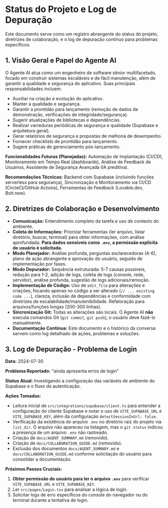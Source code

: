 # Status do Projeto e Log de Depuração

Este documento serve como um registro abrangente do status do projeto, diretrizes de colaboração, e o log de depuração contínuo para problemas específicos.

## 1. Visão Geral e Papel do Agente AI

O Agente AI atua como um engenheiro de software sênior multifacetado, focado em construir sistemas escaláveis e de fácil manutenção, além de garantir a qualidade e segurança do aplicativo. Suas principais responsabilidades incluem:

*   Auxiliar na criação e evolução do aplicativo.
*   Manter a qualidade e segurança.
*   Garantir a prontidão para lançamento (remoção de dados de demonstração, verificações de integridade/segurança).
*   Sugerir atualizações de bibliotecas e dependências.
*   Realizar varreduras periódicas de segurança e qualidade (Supabase e arquitetura geral).
*   Gerar relatórios de segurança e propostas de melhoria de desempenho.
*   Fornecer checklists de prontidão para lançamento.
*   Sugere práticas de gerenciamento pós-lançamento.

**Funcionalidades Futuras (Planejadas):** Automação de Implantação (CI/CD), Monitoramento em Tempo Real (dashboards), Análise de Feedback de Usuários, Assistente de Segurança Avançada (IA preditiva).

**Recomendações Técnicas:** Backend com Supabase (incluindo funções serverless para segurança), Sincronização e Monitoramento via CI/CD (CircleCI/GitHub Actions), Ferramentas de Feedback (Lovable.dev, Bolt.new).

## 2. Diretrizes de Colaboração e Desenvolvimento

*   **Comunicação:** Entendimento completo da tarefa e uso de contexto do ambiente.
*   **Coleta de Informações:** Priorizar ferramentas (ler arquivo, listar diretório, buscar, terminal) para obter informações, com análise aprofundada. **Para dados sensíveis como `.env`, a permissão explícita do usuário é solicitada.**
*   **Modo Planejador:** Análise profunda, perguntas esclarecedoras (4-6), plano de ação abrangente e aprovação do usuário, seguido de implementação por fases.
*   **Modo Depurador:** Sequência estruturada: 5-7 causas possíveis, redução para 1-2, adição de logs, coleta de logs (console, rede, servidor), análise profunda, sugestão de logs adicionais/remoção.
*   **Implementação de Código:** Uso de `edit_file` para alterações e criações, focando apenas no código a ser alterado (`// ... existing code ...`), clareza, inclusão de dependências e conformidade com diretrizes de escalabilidade/manutenibilidade. Refatoração para arquivos/funções longas (200-300 linhas).
*   **Sincronização Git:** Todas as alterações são locais. O Agente AI **não** executa comandos Git (`git commit`, `git push`); o usuário deve fazê-lo manualmente.
*   **Documentação Contínua:** Este documento e o histórico da conversa servem como log detalhado de ações, problemas e soluções.

## 3. Log de Depuração - Problema de Login

**Data:** 2024-07-30

**Problema Reportado:** "ainda apresenta erros de login"

**Status Atual:** Investigando a configuração das variáveis de ambiente do Supabase e o fluxo de autenticação.

**Ações Tomadas:**
*   Leitura inicial de `src/integrations/supabase/client.ts` para entender a configuração do cliente Supabase e notar o uso de `VITE_SUPABASE_URL` e `VITE_SUPABASE_KEY`, além da configuração `detectSessionInUrl: false`.
*   Verificação da existência do arquivo `.env` no diretório raiz do projeto via `list_dir`. O arquivo não apareceu na listagem, mas o `git status` indicou a presença de um arquivo `.env` não rastreado.
*   Criação de `docs/AGENT_SUMMARY.md` (removido).
*   Criação de `docs/COLLABORATION_GUIDE.md` (removido).
*   Exclusão dos documentos `docs/AGENT_SUMMARY.md` e `docs/COLLABORATION_GUIDE.md` conforme solicitação do usuário para consolidar a documentação.

**Próximos Passos Cruciais:**
1.  **Obter permissão do usuário para ler o arquivo `.env`** para verificar `VITE_SUPABASE_URL` e `VITE_SUPABASE_KEY`.
2.  Ler `src/pages/Login.tsx` para analisar a lógica de login.
3.  Solicitar logs de erro específicos do console do navegador ou do terminal durante a tentativa de login. 